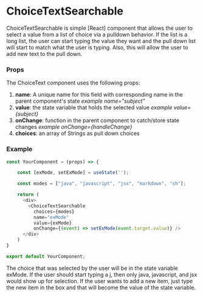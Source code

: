 # **ChoiceTextSearchable**

ChoiceTextSearchable is simple [React] component that allows the user to select a value from a list of choice via a pulldown behavior.  If the list is a long list, the user can start typing the value they want and the pull down list will start to match what the user is typing.  Also, this will allow the user to add new text to the pull down.

### **Props**
The ChoiceText component uses the following props:

1. **name**: A unique name for this field with corresponding name in the parent component's state
    _example name="subject"_
2. **value**: the state variable that holds the selected value
    _example value={subject}_
3. **onChange**: function in the parent component to catch/store state changes
    _example onChange={handleChange}_
4. **choices**: an array of Strings as pull down choices

### **Example**
```javascript
const YourComponent = (props) => {

    const [exMode, setExMode] = useState('');

    const modes = ["java", "javascript", "jsx", "markdown", "sh"];

    return (
      <div>
        <ChoiceTextSearchable
          choices={modes}
          name="exMode"
          value={exMode}
          onChange={(event) => setExMode(event.target.value)} />
      </div>
    )
}

export default YourComponent;
```

The choice that was selected by the user will be in the state variable exMode.  If the user should start typing a j, then only java, javascript, and jsx would show up for selection.  If the user wants to add a new item, just type the new item in the box and that will become the value of the state variable.


